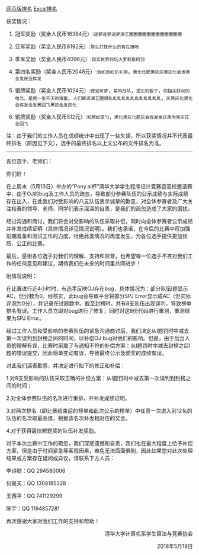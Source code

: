 [网页版排名](/ranklist/Ranklist.htm) [Excel排名](/ranklist/Ranklist.xlsx)

获奖情况：

1. 冠军奖励（奖金人民币16384元）:`逐梦逐梦逐梦演艺圈圈圈圈圈圈圈圈圈圈圈圈`

1. 亚军奖励（奖金人民币8192元）:`那么打铁什么的有在搞吗`

1. 季军奖励（奖金人民币4096元）:`现实世界的玩火萝莉章珂羽`

1. 第四名奖励（奖金人民币2048元）:`吉如吉如玐⑧捌`，`黑化化肥黑灰灰黑灰化会发黑会发灰会挥发`

1. 银牌奖励（奖金人民币1024元）:`做宝可梦`，`菜鸡战队`，`遗忘的骰子`，`你指尖跃动的电光，是我一生不灭的海蜇`，`人们都说演艺圈很乱乱乱乱乱乱乱乱乱乱乱乱`，`灰黑灰化黑化会挥发会发黑回飞黑灰会发灰化`

1. 铜牌奖励（奖金人民币512元）:`知牌如意勺`，`黑化黑灰化肥灰会挥发发灰黑为黑灰花会回飞`

注：由于我们的工作人员在成绩统计中出现了一些失误，所以获奖情况并不代表最终排名（原因见下文），选手的最终排名以上文公布的文件排名为准。

-----------------

各位选手、老师们：

你们好！

在上周末（5月13日）举办的“Pony.ai杯”清华大学学生程序设计竞赛暨高校邀请赛中，由于OJ的bug及工作人员的疏忽，导致部分参赛队伍的公示成绩与实际成绩存在出入，在此我们对受影响的八支队伍表示诚挚的歉意，对全体参赛者及广大关注校赛的领导、老师、同学们表示深深的自责，是我们的疏忽造成了大家的困扰。

经过沟通和商讨，我们将会对受影响的队伍采取补偿，同时向全体参赛者公示成绩并补发成绩证明（具体情况详见情况说明）。我们也承诺，在今后的比赛中将加强前期准备和测试工作的力度，杜绝此类情况的再度发生，为各位选手提供更加优质、公正的比赛。

最后，感谢各位选手对我们的理解、支持和监督，也希望每一位选手不吝对我们工作的任何意见和建议，期待我们在未来的时间里共同进步！

附情况说明：

在比赛进行近4小时时，有选手反映OJ存在bug，具体情况为：部分队伍I题显示AC，但分数为0。经核实，此bug会导致平台将部分SPJ Error显示成AC（但实际评测为0分），并记录在过题数中。截至封榜时，共有8支队伍出现误判，导致榜单排名有误。工作人员立即对bug进行了修复，同时对这8份代码进行重测，重测结果为SPJ Error。

经过工作人员和受影响的参赛队伍的紧急沟通商讨后，我们决定从I题罚时中减去第一次误判到封榜之间的时间，以补偿OJ bug对他们的影响。但是，由于后台人员的理解有误，比赛时采取了与通知不符的补偿方案：从I题罚时中减去封榜之后I题的错误提交，因此榜单变动有误，导致最终公示及颁奖的成绩有误。

对此我们深表歉意，并决定进行如下的修正和补偿：

1.对8支受影响的队伍采取正确的补偿方案：从I题罚时中减去第一次误判到封榜之间的时间；

2.对全体参赛队伍的名次进行重排，并补发成绩证明。

3.对两次排名（即比赛结束后的榜单和此次公示的榜单）中任意一次进入前12名的队伍的名次取最高值，根据该名次补发相对应的奖金。

4.对于获得最快解题奖的队伍补发奖励。

对于本次比赛中工作的疏忽，我们深感遗憾和自责，我们也在最大程度上给予补偿方案，但是由于时间紧急等客观因素，难免无法面面俱到，因此如果您对此次处理结果或方案存在疑问或异议，请联系下方人员：

李诗懿：QQ 294580006

何昊天：QQ 1308185328

王西平：QQ 741129299

陈宇：QQ 1194857281

再次感谢大家对我们工作的支持和帮助！

<div align=right>
清华大学计算机系学生算法与竞赛协会

2018年5月19日
</div>
